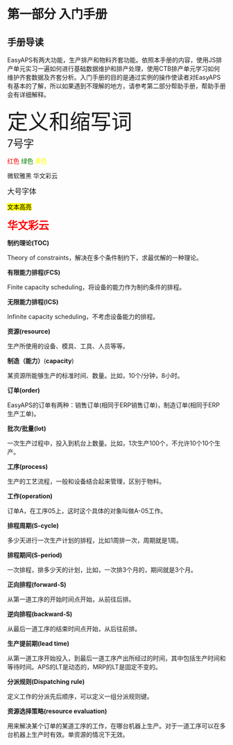 # 第一部分 入门手册

## 手册导读

EasyAPS有两大功能，生产排产和物料齐套功能。依照本手册的内容，使用JS排产单元实习一遍如何进行基础数据维护和排产处理，使用CTB排产单元学习如何维护齐套数据及齐套分析。入门手册的目的是通过实例的操作使读者对EasyAPS有基本的了解，所以如果遇到不理解的地方，请参考第二部分帮助手册，帮助手册会有详细解释。

<font size=8>定义和缩写词</font>  
<font size=5 >7号字</font>

<font color=#FF000 >红色</font>
<font color=#008000 >绿色</font>
<font color=#FFFF00 >黄色</font>

<font face="微软雅黑" >微软雅黑</font>
<font face="华文彩云" >华文彩云</font>

<big>大号字体</big>

<mark>文本高亮<mark>
  
<b><font size=5 color=red face="华文彩云">华文彩云</font></b>

**制约理论(TOC)**

Theory of constraints，解决在多个条件制约下，求最优解的一种理论。

**有限能力排程(FCS)**

Finite capacity scheduling，将设备的能力作为制约条件的排程。

**无限能力排程(ICS)**

Infinite capacity scheduling，不考虑设备能力的排程。

**资源(resource)**

生产所使用的设备、模具、工具、人员等等。

**制造（能力）**(**capacity**)

某资源所能够生产的标准时间、数量。比如，10个/分钟，8小时。

**订单(order)**

EasyAPS的订单有两种：销售订单(相同于ERP销售订单)，制造订单(相同于ERP生产工单)。

**批次/批量(lot)**

一次生产过程中，投入到机台上数量。比如，1次生产100个，不允许10个10个生产。

**工序(process)**

生产的工艺流程，一般和设备结合起来管理，区别于物料。

**工作(operation)**

订单A，在工序05上，这时这个具体的对象叫做A-05工作。

**排程周期(S-cycle)**

多少天进行一次生产计划的排程，比如1周排一次，周期就是1周。

**排程期间(S-period)**

一次排程，排多少天的计划，比如，一次排3个月的，期间就是3个月。

**正向排程(forward-S)**

从第一道工序的开始时间点开始，从前往后排。

**逆向排程(backward-S)**

从最后一道工序的结束时间点开始，从后往前排。

**生产提前期(lead time)**

从第一道工序开始投入，到最后一道工序产出所经过的时间，其中包括生产时间和等待时间。APS的LT是动态的，MRP的LT是固定不变的。

**分派规则(Dispatching rule)**

定义工作的分派先后顺序，可以定义一组分派规则键。

**资源选择策略(resource evaluation)**

用来解决某个订单的某道工序的工作，在哪台机器上生产。对于一道工序可以在多台机器上生产时有效。单资源的情况下无效。
